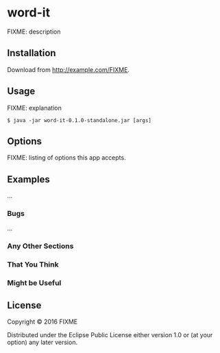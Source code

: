 # word-it

FIXME: description

## Installation

Download from http://example.com/FIXME.

## Usage

FIXME: explanation

    $ java -jar word-it-0.1.0-standalone.jar [args]

## Options

FIXME: listing of options this app accepts.

## Examples

...

### Bugs

...

### Any Other Sections
### That You Think
### Might be Useful

## License

Copyright © 2016 FIXME

Distributed under the Eclipse Public License either version 1.0 or (at
your option) any later version.
